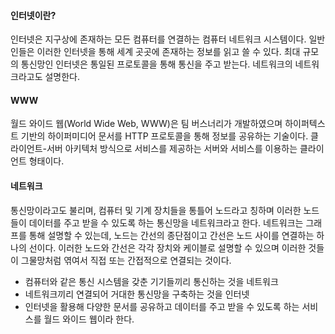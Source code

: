 #### 인터넷이란?
인터넷은 지구상에 존재하는 모든 컴퓨터를 연결하는 컴퓨터 네트워크 시스템이다. 일반인들은 이러한 인터넷을 통해 세계 곳곳에 존재하는 정보를 읽고 쓸 수 있다.
최대 규모의 통신망인 인터넷은 통일된 프로토콜을 통해 통신을 주고 받는다. 네트워크의 네트워크라고도 설명한다.
#### WWW
월드 와이드 웹(World Wide Web, WWW)은 팀 버스너리가 개발하였으며 하이퍼텍스트 기반의 하이퍼미디어 문서를 HTTP 프로토콜을 통해 정보를 공유하는 기술이다.
클라이언트-서버 아키텍처 방식으로 서비스를 제공하는 서버와 서비스를 이용하는 클라이언트 형태이다.
#### 네트워크
통신망이라고도 불리며, 컴퓨터 및 기계 장치들을 통틀어 노드라고 칭하며 이러한 노드들이 데이터를 주고 받을 수 있도록 하는 통신망을 네트워크라고 한다.
네트워크는 그래프를 통해 설명할 수 있는데, 노드는 간선의 종단점이고 간선은 노드 사이를 연결하는 하나의 선이다. 이러한 노드와 간선은 각각 장치와 케이블로 설명할 수 있으며 이러한 것들이 그물망처럼 엮여서 직접 또는 간접적으로 연결되는 것이다.

- 컴퓨터와 같은 통신 시스템을 갖춘 기기들끼리 통신하는 것을 네트워크
- 네트워크끼리 연결되어 거대한 통신망을 구축하는 것을 인터넷
- 인터넷을 활용해 다양한 문서를 공유하고 데이터를 주고 받을 수 있도록 하는 서비스를 월드 와이드 웹이라 한다.